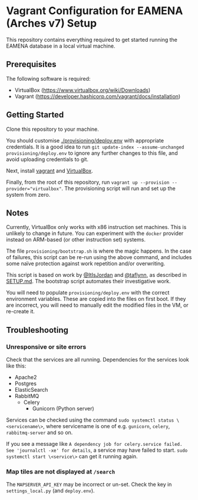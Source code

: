 # Vagrant Configuration for EAMENA (Arches v7) Setup

This repository contains everything required to get started running the EAMENA database in a local virtual machine.

## Prerequisites

The following software is required:

 * VirtualBox (https://www.virtualbox.org/wiki/Downloads)
 * Vagrant (https://developer.hashicorp.com/vagrant/docs/installation)

## Getting Started

Clone this repository to your machine.

You should customise [./provisioning/deploy.env](./provisioning/deploy.env) with appropriate credentials. It is a good 
idea to run `git update-index --assume-unchanged provisioning/deploy.env` to ignore any further changes to this
file, and avoid uploading credentials to git. 

Next, install [vagrant](https://developer.hashicorp.com/vagrant/docs/installation) and [VirtualBox](https://www.virtualbox.org/wiki/Downloads).

Finally, from the root of this repository, run `vagrant up --provision --provider="virtualbox"`. The provisioning 
script will run and set up the system from zero.

## Notes

Currently, VirtualBox only works with x86 instruction set machines. This is unlikely to change in future. You can
experiment with the `docker` provider instead on ARM-based (or other instruction set) systems.

The file `provisioning/bootstrap.sh` is where the magic happens. In the case of failures, this script can be re-run
using the above command, and includes some naïve protection against work repetition and/or overwriting.

This script is based on work by [@ItIsJordan](https://github.com/ItIsJordan) and [@taflynn](https://github.com/taflynn/),
as described in [SETUP.md](SETUP.md). The bootstrap script automates their investigative work.

You will need to populate `provisioning/deploy.env` with the correct environment variables. These are copied into the files on first boot. If they are incorrect, you will need to manually edit the modified files in the VM, or re-create it.

## Troubleshooting

### Unresponsive or site errors

Check that the services are all running. Dependencies for the services look like this:

  * Apache2
  * Postgres
  * ElasticSearch
  * RabbitMQ
    * Celery
      * Gunicorn (Python server)

Services can be checked using the command `sudo systemctl status \<servicename\>`, where servicename is one of e.g.
`gunicorn`, `celery`, `rabbitmq-server` and so on.

If you see a message like `A dependency job for celery.service failed. See 'journalctl -xe' for details`, a service
may have failed to start. `sudo systemctl start \<service\>` can get it running again.

### Map tiles are not displayed at `/search`

The `MAPSERVER_API_KEY` may be incorrect or un-set. Check the key in `settings_local.py` (and `deploy.env`).
